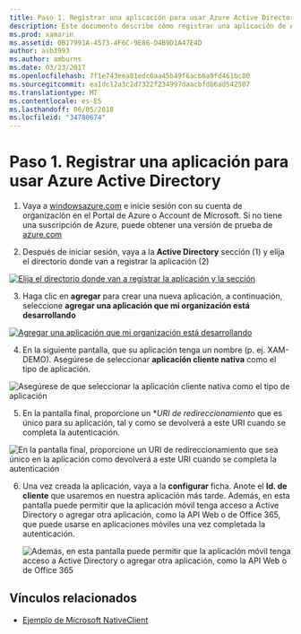 ```yaml
---
title: Paso 1. Registrar una aplicación para usar Azure Active Directory
description: Este documento describe cómo registrar una aplicación de Azure con Azure Active Directory para que se puede obtenerse de forma segura con clientes móviles.
ms.prod: xamarin
ms.assetid: 0B17991A-4573-4F6C-9E86-D4B9D1A47E4D
author: asb3993
ms.author: amburns
ms.date: 03/23/2017
ms.openlocfilehash: 7f1e743eea81edc0aa45b49f6acb6a9fd461bc80
ms.sourcegitcommit: ea1dc12a3c2d7322f234997daacbfdb6ad542507
ms.translationtype: MT
ms.contentlocale: es-ES
ms.lasthandoff: 06/05/2018
ms.locfileid: "34780674"
---
```

# <a name="step-1-register-an-app-to-use-azure-active-directory"></a>Paso 1. Registrar una aplicación para usar Azure Active Directory

1. Vaya a [windowsazure.com](https://manage.windowsazure.com) e inicie sesión con su cuenta de organización en el Portal de Azure o Account de Microsoft. Si no tiene una suscripción de Azure, puede obtener una versión de prueba de [azure.com](http://www.azure.com)

2. Después de iniciar sesión, vaya a la **Active Directory** sección (1) y elija el directorio donde van a registrar la aplicación (2)

  [ ![](register-images/01.-active-directory-in-azure-portal-sml.jpg "Elija el directorio donde van a registrar la aplicación y la sección")](register-images/01.-active-directory-in-azure-portal.jpg#lightbox)

3. Haga clic en **agregar** para crear una nueva aplicación, a continuación, seleccione **agregar una aplicación que mi organización está desarrollando**

  [ ![](register-images/02.-add-new-application-sml.jpg "Agregar una aplicación que mi organización está desarrollando")](register-images/02.-add-new-application.jpg#lightbox)

4. En la siguiente pantalla, que su aplicación tenga un nombre (p. ej. XAM-DEMO).
  Asegúrese de seleccionar **aplicación cliente nativa** como el tipo de aplicación.

  ![](register-images/03.-app-name.jpg "Asegúrese de que seleccionar la aplicación cliente nativa como el tipo de aplicación")

5. En la pantalla final, proporcione un **URI de redireccionamiento* que es único para su aplicación, tal y como se devolverá a este URI cuando se completa la autenticación.

  ![](register-images/04.-app-redirect.jpg "En la pantalla final, proporcione un URI de redireccionamiento que sea único en la aplicación como devolverá a este URI cuando se completa la autenticación")

6. Una vez creada la aplicación, vaya a la **configurar** ficha. Anote el **Id. de cliente** que usaremos en nuestra aplicación más tarde. Además, en esta pantalla puede permitir que la aplicación móvil tenga acceso a Active Directory o agregar otra aplicación, como la API Web o de Office 365, que puede usarse en aplicaciones móviles una vez completada la autenticación.

    ![](register-images/05.-configure.jpg "Además, en esta pantalla puede permitir que la aplicación móvil tenga acceso a Active Directory o agregar otra aplicación, como la API Web o de Office 365")



## <a name="related-links"></a>Vínculos relacionados

- [Ejemplo de Microsoft NativeClient](https://github.com/AzureADSamples/NativeClient-MultiTarget-DotNet)
